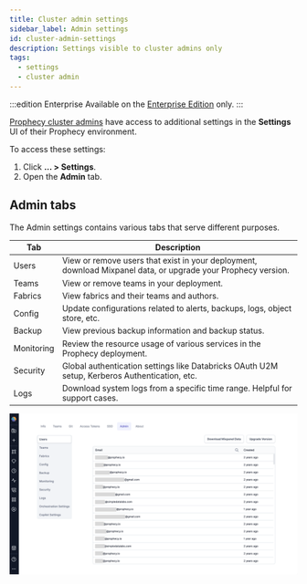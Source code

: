 ```yaml
---
title: Cluster admin settings
sidebar_label: Admin settings
id: cluster-admin-settings
description: Settings visible to cluster admins only
tags:
  - settings
  - cluster admin
---
```


:::edition Enterprise
Available on the [Enterprise Edition](/getting-started/editions/) only.
:::

[Prophecy cluster admins](docs/administration/user-management/access/role-based-access.md) have access to additional settings in the **Settings** UI of their Prophecy environment.

To access these settings:

1. Click **... > Settings**.
1. Open the **Admin** tab.

## Admin tabs

The Admin settings contains various tabs that serve different purposes.

| Tab        | Description                                                                                                   |
| ---------- | ------------------------------------------------------------------------------------------------------------- |
| Users      | View or remove users that exist in your deployment, download Mixpanel data, or upgrade your Prophecy version. |
| Teams      | View or remove teams in your deployment.                                                                      |
| Fabrics    | View fabrics and their teams and authors.                                                                     |
| Config     | Update configurations related to alerts, backups, logs, object store, etc.                                    |
| Backup     | View previous backup information and backup status.                                                           |
| Monitoring | Review the resource usage of various services in the Prophecy deployment.                                     |
| Security   | Global authentication settings like Databricks OAuth U2M setup, Kerberos Authentication, etc.                 |
| Logs       | Download system logs from a specific time range. Helpful for support cases.                                   |

![Cluster admin settings page](img/cluster-admin-settings.png)
